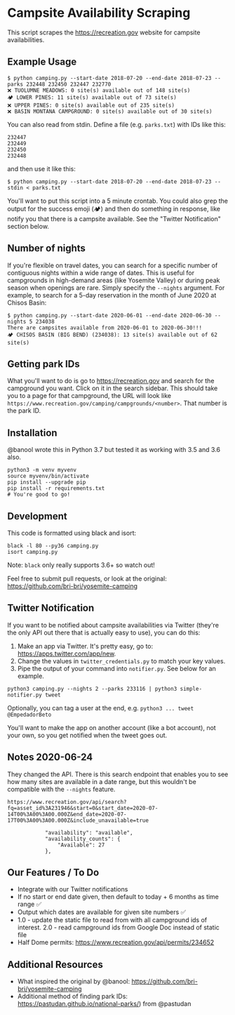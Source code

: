 # Campsite Availability Scraping

This script scrapes the https://recreation.gov website for campsite availabilities.

## Example Usage
```
$ python camping.py --start-date 2018-07-20 --end-date 2018-07-23 --parks 232448 232450 232447 232770
❌ TUOLUMNE MEADOWS: 0 site(s) available out of 148 site(s)
🏕 LOWER PINES: 11 site(s) available out of 73 site(s)
❌ UPPER PINES: 0 site(s) available out of 235 site(s)
❌ BASIN MONTANA CAMPGROUND: 0 site(s) available out of 30 site(s)
```

You can also read from stdin. Define a file (e.g. `parks.txt`) with IDs like this:
```
232447
232449
232450
232448
```
and then use it like this:
```
$ python camping.py --start-date 2018-07-20 --end-date 2018-07-23 --stdin < parks.txt
```

You'll want to put this script into a 5 minute crontab. You could also grep the output for the success emoji (🏕) and then do something in response, like notify you that there is a campsite available. See the "Twitter Notification" section below.

## Number of nights
If you're flexible on travel dates, you can search for a specific number of contiguous nights within a wide range of dates. This is useful for campgrounds in high-demand areas (like Yosemite Valley) or during peak season when openings are rare. Simply specify the `--nights` argument. For example, to search for a 5-day reservation in the month of June 2020 at Chisos Basin:
```
$ python camping.py --start-date 2020-06-01 --end-date 2020-06-30 --nights 5 234038
There are campsites available from 2020-06-01 to 2020-06-30!!!
🏕 CHISOS BASIN (BIG BEND) (234038): 13 site(s) available out of 62 site(s)
```

## Getting park IDs
What you'll want to do is go to https://recreation.gov and search for the campground you want. Click on it in the search sidebar. This should take you to a page for that campground, the URL will look like `https://www.recreation.gov/camping/campgrounds/<number>`. That number is the park ID.


## Installation

@banool wrote this in Python 3.7 but tested it as working with 3.5 and 3.6 also.
```
python3 -m venv myvenv
source myvenv/bin/activate
pip install --upgrade pip
pip install -r requirements.txt
# You're good to go!
```

## Development
This code is formatted using black and isort:
```
black -l 80 --py36 camping.py
isort camping.py
```
Note: `black` only really supports 3.6+ so watch out!

Feel free to submit pull requests, or look at the original: https://github.com/bri-bri/yosemite-camping

## Twitter Notification
If you want to be notified about campsite availabilities via Twitter (they're the only API out there that is actually easy to use), you can do this:
1. Make an app via Twitter. It's pretty easy, go to: https://apps.twitter.com/app/new.
2. Change the values in `twitter_credentials.py` to match your key values.
3. Pipe the output of your command into `notifier.py`. See below for an example.

```
python3 camping.py --nights 2 --parks 233116 | python3 simple-notifier.py tweet
```

Optionally, you can tag a user at the end, e.g. `python3 ... tweet @EmpedadorBeto`

You'll want to make the app on another account (like a bot account), not your own, so you get notified when the tweet goes out.

## Notes 2020-06-24

They changed the API. There is this search endpoint that enables you to see how many sites are available in a date range, but this wouldn't be compatible with the `--nights` feature.

```
https://www.recreation.gov/api/search?fq=asset_id%3A231946&start=0&start_date=2020-07-14T00%3A00%3A00.000Z&end_date=2020-07-17T00%3A00%3A00.000Z&include_unavailable=true

            "availability": "available",
            "availability_counts": {
                "Available": 27
            },
```
## Our Features / To Do

* Integrate with our Twitter notifications
* If no start or end date given, then default to today + 6 months as time range ✅
* Output which dates are available for given site numbers ✅
* 1.0 - update the static file to read from with all campground ids of interest. 2.0 - read campground ids from Google Doc instead of static file
* Half Dome permits: https://www.recreation.gov/api/permits/234652

## Additional Resources
* What inspired the original by @banool: https://github.com/bri-bri/yosemite-camping
* Additional method of finding park IDs: https://pastudan.github.io/national-parks/) from @pastudan